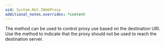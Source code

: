 ```yaml
---
uid: System.Net.IWebProxy
additional_notes.overrides: *content
---
```


<p>The <xref href="System.Net.IWebProxy.GetProxy(System.Uri)"></xref> method can be used to control proxy use based on the destination URI. Use the <xref href="System.Net.IWebProxy.IsBypassed(System.Uri)"></xref> method to indicate that the proxy should not be used to reach the destination server.</p>


